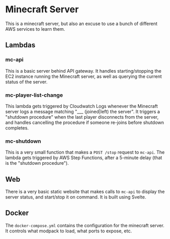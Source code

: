 # Minecraft Server

This is a minecraft server, but also an excuse to use a bunch of different AWS services to learn them.

## Lambdas

### mc-api

This is a basic server behind API gateway. It handles starting/stopping the EC2 instance running the Minecraft server, as well as querying the current status of the server.

### mc-player-list-change

This lambda gets triggered by Cloudwatch Logs whenever the Minecraft server logs a message matching "\_\_\_ (joined|left) the server". It triggers a "shutdown procedure" when the last player disconnects from the server, and handles cancelling the procedure if someone re-joins before shutdown completes.

### mc-shutdown

This is a very small function that makes a `POST /stop` request to `mc-api`. The lambda gets triggered by AWS Step Functions, after a 5-minute delay (that is the "shutdown procedure").

## Web

There is a very basic static website that makes calls to `mc-api` to display the server status, and start/stop it on command. It is built using Svelte.

## Docker

The `docker-compose.yml` contains the configuration for the minecraft server. It controls what modpack to load, what ports to expose, etc.
